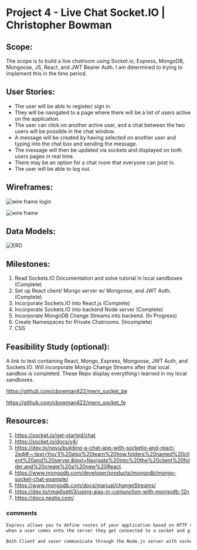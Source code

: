 # Project 4 - Live Chat Socket.IO | Christopher Bowman

## Scope: 

The scope is to build a live chatroom using Socket.io, Express, MongoDB, Mongoose, JS, React, and JWT Bearer Auth. I am determined to trying to implement this in the time period.

## User Stories: 

- The user will be able to register/ sign in.
- They will be navigated to a page where there will be a list of users active on the application.
- The user can click on another active user, and a chat between the two users will be possible in the chat window.
- A message will be created by having selected on another user and typing into the chat box and sending the message.
- The message will then be updated via sockets and displayed on both users pages in real time.
- There may be an option for a chat room that everyone can post in.
- The user will be able to log out.

## Wireframes:

![wire frame login](https://imgur.com/d1X8i50.jpg)

![wire frame](https://imgur.com/SRlwaLU.jpg)

## Data Models:

![ERD](https://imgur.com/glg98eH.jpg)

## Milestones:

1. Read Sockets.IO Documentation and solve tutorial in local sandboxes (Complete)
2. Set up React client/ Mongo server w/ Mongoose, and JWT Auth. (Complete)
3. Incorporate Sockets.IO into React.js (Complete)
4. Incorporate Sockets.IO into backend Node server (Complete)
5. Incorporate MongoDB Change Streams into backend. (In Progress)
6. Create Namespaces for Private Chatrooms. (Incomplete)
7.  CSS

## Feasibility Study (optional):

A link to test containing React, Mongo, Express, Mongoose, JWT Auth, and Sockets.IO. Will incorporate Mongo Change Streams after that local sandbox is completed.
These Repo display everything i learned in my local sandboxes.

https://github.com/cbowman422/mern_socket_be

https://github.com/cbowman422/mern_socket_fe

## Resources:

1. https://socket.io/get-started/chat
9. https://socket.io/docs/v4/
10. https://dev.to/novu/building-a-chat-app-with-socketio-and-react-2edj#:~:text=You'll%20also%20learn%20how,folders%20named%20client%20and%20server.&text=Navigate%20into%20the%20client%20folder,and%20create%20a%20new%20React.
11. https://www.mongodb.com/developer/products/mongodb/mongo-socket-chat-example/
12. https://www.mongodb.com/docs/manual/changeStreams/
13. https://dev.to/rmadisetti3/using-ajax-in-conjunction-with-mongodb-12n
14. https://docs.nestjs.com/

### comments

```bash
Express allows you to define routes of your application based on HTTP methods and URLs. http event listener for connecting to port. on the sever instance we bind to socket 'connection' event and provide socket as argument 
when a user comes onto the server they get connected to a socket and given a socket id and information.

Both Client and sever communicate through the Node.js server with sockets. so messages need to be sent to node server on both sides.
```

